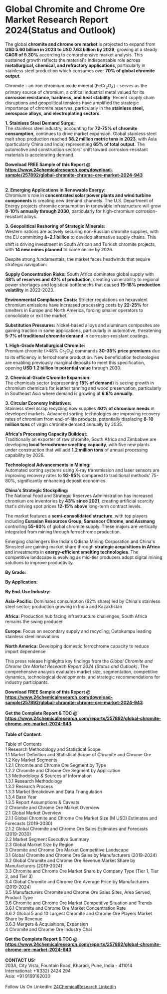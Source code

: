 <h1>Global Chromite and Chrome Ore Market Research Report 2024(Status and Outlook)</h1><p>The global <strong>chromite and chrome ore market</strong> is projected to expand from <strong>USD 5.60 billion in 2023 to USD 7.63 billion by 2029</strong>, growing at a steady <strong>CAGR of 5.30%</strong> according to comprehensive market analysis. This sustained growth reflects the material's indispensable role across <strong>metallurgical, chemical, and refractory applications</strong>, particularly in stainless steel production which consumes over <strong>70% of global chromite output</strong>.</p><p>Chromite - an iron chromium oxide mineral (FeCr<sub>2</sub>O<sub>4</sub>) - serves as the primary source of chromium, a critical industrial metal valued for its <strong>corrosion resistance, hardness, and heat stability</strong>. Recent supply chain disruptions and geopolitical tensions have amplified the strategic importance of chromite reserves, particularly in the <strong>stainless steel, aerospace alloys, and electroplating sectors</strong>.</p><p><strong>1. Stainless Steel Demand Surge:</strong><br>
The stainless steel industry, accounting for <strong>72-75% of chromite consumption</strong>, continues to drive market expansion. Global stainless steel melt shop production reached <strong>58.2 million metric tons in 2023</strong>, with Asia (particularly China and India) representing <strong>65% of total output</strong>. The automotive and construction sectors' shift toward corrosion-resistant materials is accelerating demand.</p><div><b>Download FREE Sample of this Report @ 
            <a href="https://www.24chemicalresearch.com/download-sample/257892/global-chromite-chrome-ore-market-2024-943">
            https://www.24chemicalresearch.com/download-sample/257892/global-chromite-chrome-ore-market-2024-943</a></b></div><br><p><strong>2. Emerging Applications in Renewable Energy:</strong><br>
Chromium's role in <strong>concentrated solar power plants and wind turbine components</strong> is creating new demand channels. The U.S. Department of Energy projects chromite consumption in renewable infrastructure will grow <strong>8-10% annually through 2030</strong>, particularly for high-chromium corrosion-resistant alloys.</p><p><strong>3. Geopolitical Reshoring of Strategic Minerals:</strong><br>
Western nations are actively securing non-Russian chromite supplies, with the EU committing <strong>â¬2.1 billion</strong> to develop alternative supply chains. This shift is driving investment in South African and Turkish chromite projects, with <strong>14 new mines planned</strong> to come online by 2026.</p><p>Despite strong fundamentals, the market faces headwinds that require strategic navigation:</p><p><strong>Supply Concentration Risks:</strong> South Africa dominates global supply with <strong>48% of reserves and 42% of production</strong>, creating vulnerability to regional power shortages and logistical bottlenecks that caused <strong>15-18% production volatility</strong> in 2022-2023.</p><p><strong>Environmental Compliance Costs:</strong> Stricter regulations on hexavalent chromium emissions have increased processing costs by <strong>22-25%</strong> for smelters in Europe and North America, forcing smaller operators to consolidate or exit the market.</p><p><strong>Substitution Pressures:</strong> Nickel-based alloys and aluminum composites are gaining traction in some applications, particularly in automotive, threatening <strong>5-7% of traditional chromite demand</strong> in corrosion-resistant coatings.</p><p><strong>1. High-Grade Metallurgical Chromite:</strong><br>
Premium chromite (&gt;48% Cr<sub>2</sub>O<sub>3</sub>) commands <strong>30-35% price premiums</strong> due to its efficiency in ferrochrome production. New beneficiation technologies are enabling previously marginal deposits to meet this specification, opening <strong>USD 1.2 billion in potential value</strong> through 2030.</p><p><strong>2. Chemical-Grade Chromite Expansion:</strong><br>
The chemicals sector (representing <strong>15% of demand</strong>) is seeing growth in chromium chemicals for leather tanning and wood preservation, particularly in Southeast Asia where demand is growing at <strong>6.8% annually</strong>.</p><p><strong>3. Circular Economy Initiatives:</strong><br>
Stainless steel scrap recycling now supplies <strong>40% of chromium needs</strong> in developed markets. Advanced sorting technologies are improving recovery rates of chromium from end-of-life products, potentially displacing <strong>8-10 million tons</strong> of virgin chromite demand annually by 2035.</p><p><strong>Africa's Processing Capacity Buildout:</strong><br>
	Traditionally an exporter of raw chromite, South Africa and Zimbabwe are developing <strong>local ferrochrome smelting capacity</strong>, with five new plants under construction that will add <strong>1.2 million tons</strong> of annual processing capability by 2026.</p><p><strong>Technological Advancements in Mining:</strong><br>
	Automated sorting systems using X-ray transmission and laser sensors are improving recovery rates to <strong>92-95%</strong> compared to traditional methods' 75-80%, significantly enhancing deposit economics.</p><p><strong>China's Strategic Stockpiling:</strong><br>
	The National Food and Strategic Reserves Administration has increased chromium ore inventories by <strong>43% since 2021</strong>, creating artificial scarcity that's driving spot prices <strong>12-15% above</strong> long-term contract levels.</p><p>The market features a <strong>semi-consolidated structure</strong>, with top players including <strong>Eurasian Resources Group, Samancor Chrome, and Assmang</strong> controlling <strong>55-60%</strong> of global chromite supply. These majors are vertically integrated from mining through ferrochrome production.</p><p>Emerging challengers like India's Odisha Mining Corporation and China's Sinosteel are gaining market share through <strong>strategic acquisitions in Africa</strong> and investments in <strong>energy-efficient smelting technologies</strong>. The competitive landscape is evolving as mid-tier producers adopt digital mining solutions to improve productivity.</p><p><strong>By Grade:</strong></p><p><strong>By Application:</strong></p><p><strong>By End-Use Industry:</strong></p><p><strong>Asia-Pacific:</strong> Dominates consumption (62% share) led by China's stainless steel sector; production growing in India and Kazakhstan</p><p><strong>Africa:</strong> Production hub facing infrastructure challenges; South Africa remains the swing producer</p><p><strong>Europe:</strong> Focus on secondary supply and recycling; Outokumpu leading stainless steel innovations</p><p><strong>North America:</strong> Developing domestic ferrochrome capacity to reduce import dependence</p><p>This press release highlights key findings from the <em>Global Chromite and Chrome Ore Market Research Report 2024 (Status and Outlook)</em>. The comprehensive analysis evaluates market size, segmentation, competitive dynamics, technological developments, and strategic recommendations for industry participants.</p><div><b>Download FREE Sample of this Report @ 
            <a href="https://www.24chemicalresearch.com/download-sample/257892/global-chromite-chrome-ore-market-2024-943">
            https://www.24chemicalresearch.com/download-sample/257892/global-chromite-chrome-ore-market-2024-943</a></b></div><br><div><b>Get the Complete Report & TOC @ 
            <a href="https://www.24chemicalresearch.com/reports/257892/global-chromite-chrome-ore-market-2024-943">
            https://www.24chemicalresearch.com/reports/257892/global-chromite-chrome-ore-market-2024-943</a></b></div><br>
            <b>Table of Content:</b><p>Table of Contents<br />
1 Research Methodology and Statistical Scope<br />
1.1 Market Definition and Statistical Scope of Chromite and Chrome Ore<br />
1.2 Key Market Segments<br />
1.2.1 Chromite and Chrome Ore Segment by Type<br />
1.2.2 Chromite and Chrome Ore Segment by Application<br />
1.3 Methodology & Sources of Information<br />
1.3.1 Research Methodology<br />
1.3.2 Research Process<br />
1.3.3 Market Breakdown and Data Triangulation<br />
1.3.4 Base Year<br />
1.3.5 Report Assumptions & Caveats<br />
2 Chromite and Chrome Ore Market Overview<br />
2.1 Global Market Overview<br />
2.1.1 Global Chromite and Chrome Ore Market Size (M USD) Estimates and Forecasts (2019-2030)<br />
2.1.2 Global Chromite and Chrome Ore Sales Estimates and Forecasts (2019-2030)<br />
2.2 Market Segment Executive Summary<br />
2.3 Global Market Size by Region<br />
3 Chromite and Chrome Ore Market Competitive Landscape<br />
3.1 Global Chromite and Chrome Ore Sales by Manufacturers (2019-2024)<br />
3.2 Global Chromite and Chrome Ore Revenue Market Share by Manufacturers (2019-2024)<br />
3.3 Chromite and Chrome Ore Market Share by Company Type (Tier 1, Tier 2, and Tier 3)<br />
3.4 Global Chromite and Chrome Ore Average Price by Manufacturers (2019-2024)<br />
3.5 Manufacturers Chromite and Chrome Ore Sales Sites, Area Served, Product Type<br />
3.6 Chromite and Chrome Ore Market Competitive Situation and Trends<br />
3.6.1 Chromite and Chrome Ore Market Concentration Rate<br />
3.6.2 Global 5 and 10 Largest Chromite and Chrome Ore Players Market Share by Revenue<br />
3.6.3 Mergers & Acquisitions, Expansion<br />
4 Chromite and Chrome Ore Industry Chai</p><div><b>Get the Complete Report & TOC @ 
            <a href="https://www.24chemicalresearch.com/reports/257892/global-chromite-chrome-ore-market-2024-943">
            https://www.24chemicalresearch.com/reports/257892/global-chromite-chrome-ore-market-2024-943</a></b></div><br><b>CONTACT US:</b><br>
            203A, City Vista, Fountain Road, Kharadi, Pune, India - 411014<br>
            International: +1(332) 2424 294<br>
            Asia: +91 9169162030 <br><br>
            Follow Us On LinkedIn: <a href="https://www.linkedin.com/company/24chemicalresearch/">24ChemicalResearch LinkedIn</a>